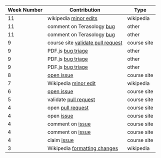 Week Number| Contribution | Type
--- | --- | ---
| 11| wikipedia [minor edits](https://en.wikipedia.org/w/index.php?title=Black-and-white_dualism&oldid=836255002)| wikipedia|
|11| comment on Terasology [bug](https://github.com/MovingBlocks/Terasology/issues/2378)| other|
|11| comment on Terasology [bug](https://github.com/MovingBlocks/Terasology/issues/3288)| other|
 |9| course site [validate pull request](https://github.com/joannakl/cs480_s18/pull/100) | course site | 
 |9 | PDF.js [bug triage](https://github.com/mozilla/pdf.js/issues/7160)| other |
 |9 | PDF.js [bug triage](https://github.com/mozilla/pdf.js/issues/7363)|  other |
 |9 | PDF.js [bug triage](https://github.com/mozilla/pdf.js/issues/8661)| other | 
 |8 | [open issue](https://github.com/joannakl/cs480_s18/issues/97)| course site |
 |7 | Wikipedia [minor edit](https://en.wikipedia.org/w/index.php?title=Bejeweled_3&oldid=828686453)  | wikipedia |
 |6 | [open issue](https://github.com/joannakl/cs480_s18/issues/94) |  course site |
 |5 |  validate [pull request](https://github.com/joannakl/cs480_s18/pull/72)| course site |
 |4 |  open [pull request](https://github.com/nyu-ossd-s18/oe310-weekly/edit/master/contributions.md)| course site |
 |4 |  open [issue](https://github.com/joannakl/cs480_s18/issues/18)| course site |
 |4 |  comment on [issue](https://github.com/joannakl/cs480_s18/issues/28)| course site |
 |4 |  comment on [issue](https://github.com/joannakl/cs480_s18/issues/32)| course site |
 |4 |  claim [issue](https://github.com/joannakl/cs480_s18/issues/44)|course site |
 |3 |  Wikipedia [formatting changes](https://en.wikipedia.org/w/index.php?title=Black-and-white_dualism&oldid=825208168)| wikipedia |
